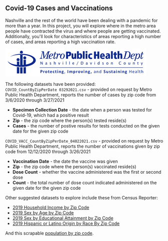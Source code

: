 ## Covid-19 Cases and Vaccinations

Nashville and the rest of the world have been dealing with a pandemic for more than a year. In this project, you will explore where in the metro area people have contracted the virus and where people are getting vaccinated. Additionally, you'll look for characteristics of areas reporting a high number of cases, and areas reporting a high vaccination rate.

![public health logo](./assets/health_logo.png)

The following datasets have been provided:  
`COVID_CountByZipPerDate 03292021.csv` - provided on request by Metro Public Health Department, reports the number of cases by zip code from 3/6/2020 through 3/27/2021   
- **Specimen Collection Date** - the date when a person was tested for Covid-19, which had a positive result
- **Zip** - the zip code where the person(s) tested reside(s)  
- **Cases** - the number of postive results for tests conducted on the given date for the given zip code

`COVID_VACC_CountByZipPerDate_04022021.csv` - provided on request by Metro Public Health Department, reports the number of vaccinations given by zip code from 12/12/2020 through 3/26/2021
- **Vaccination Date** - the date the vaccine was given  
- **Zip** - the zip code where the person(s) vaccinated reside(s)  
- **Dose Count** - whether the vaccine administered was the first or second dose
- **Count** - the total number of dose count indicated administered on the given date for the given zip code

Other suggested datasets to explore include these from Census Reporter:
- [2019 Household Income by Zip Code](https://censusreporter.org/data/table/?table=B19001&geo_ids=860|16000US4752006)  
- [2019 Sex by Age by Zip Code](https://censusreporter.org/data/table/?table=B01001&geo_ids=860|16000US4752006)
- [2019 Sex by Educational Attainment by Zip Code](https://censusreporter.org/data/table/?table=B15002&geo_ids=860|31000US34980)   
- [2019 Hispanic or Latino Origin by Race By Zip Code](https://censusreporter.org/data/table/?table=B03002&geo_ids=860|31000US34980#)  

And this scrapable [population by zip code](http://zipatlas.com/us/tn/nashville/zip-code-comparison/population-density.htm).
